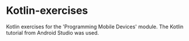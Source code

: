 # Kotlin-exercises
Kotlin exercises for the 'Programming Mobile Devices' module. The Kotlin tutorial from Android Studio was used.
